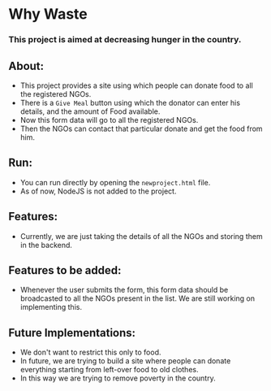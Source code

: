 # Why Waste

### This project is aimed at decreasing hunger in the country.

## About:
- This project provides a site using which people can donate food to all the registered NGOs.
- There is a `Give Meal` button using which the donator can enter his details, and the amount of Food available.
- Now this form data will go to all the registered NGOs.
- Then the NGOs can contact that particular donate and get the food from him.

## Run:
- You can run directly by opening the `newproject.html` file.
- As of now, NodeJS is not added to the project.

## Features:
- Currently, we are just taking the details of all the NGOs and storing them in the backend.

## Features to be added:
- Whenever the user submits the form, this form data should be broadcasted to all the NGOs present in the list. We are still working on implementing this.

## Future Implementations:
- We don't want to restrict this only to food.
- In future, we are trying to build a site where people can donate everything starting from left-over food to old clothes.
- In this way we are trying to remove poverty in the country.
